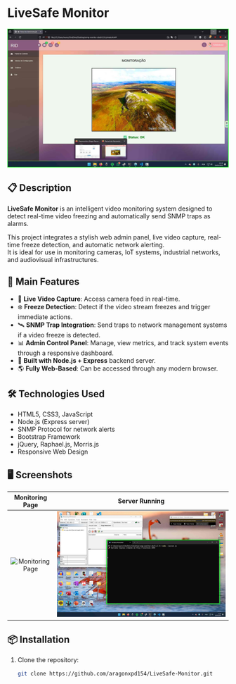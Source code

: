 # LiveSafe Monitor

![Screenshot](https://raw.githubusercontent.com/aragonxpd154/LiveSafe-Monitor/refs/heads/main/image/print%201.png)

## 📋 Description

**LiveSafe Monitor** is an intelligent video monitoring system designed to detect real-time video freezing and automatically send SNMP traps as alarms.

This project integrates a stylish web admin panel, live video capture, real-time freeze detection, and automatic network alerting.  
It is ideal for use in monitoring cameras, IoT systems, industrial networks, and audiovisual infrastructures.

## 🚀 Main Features

- 📸 **Live Video Capture**: Access camera feed in real-time.
- ❄️ **Freeze Detection**: Detect if the video stream freezes and trigger immediate actions.
- 🛰️ **SNMP Trap Integration**: Send traps to network management systems if a video freeze is detected.
- 📊 **Admin Control Panel**: Manage, view metrics, and track system events through a responsive dashboard.
- 🔧 **Built with Node.js + Express** backend server.
- 🌎 **Fully Web-Based**: Can be accessed through any modern browser.

## 🛠️ Technologies Used

- HTML5, CSS3, JavaScript
- Node.js (Express server)
- SNMP Protocol for network alerts
- Bootstrap Framework
- jQuery, Raphael.js, Morris.js
- Responsive Web Design

## 🖥️ Screenshots

| Monitoring Page | Server Running |
| :---: | :---: |
| ![Monitoring Page](https://raw.githubusercontent.com/aragonxpd154/video-monitor-analytics/main/assets/monitoring.png) | ![Server Running](https://raw.githubusercontent.com/aragonxpd154/LiveSafe-Monitor/refs/heads/main/image/print%202.png) |

## 📦 Installation

1. Clone the repository:
   ```bash
   git clone https://github.com/aragonxpd154/LiveSafe-Monitor.git
